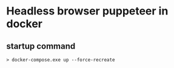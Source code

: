 # Headless browser puppeteer in docker

## startup command

```
> docker-compose.exe up --force-recreate
```